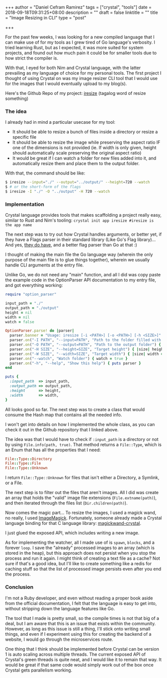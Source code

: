 +++
author = "Daniel Cefram Ramirez"
tags = ["crystal", "tools"]
date = 2018-09-18T09:31:25+08:00
description = ""
draft = false
linktitle = ""
title = "Image Resizing in CLI"
type = "post"

+++

For the past few weeks, I was looking for a new compiled language that I can make use of for my tools as I grew tired of Go language's verbosity. I tried learning Rust, but as I expected, it was more suited for system projects, and found out how much pain it could be for smaller tools due to how strict the compiler is.

With that, I eyed for both Nim and Crystal language, with the latter prevailing as my language of choice for my personal tools. The first project I thought of using Crystal on was my image resizer CLI tool that I would use for the images that I would eventually upload to my blog(s).

Here's the Github Repo of my project: [iresize](https://github.com/dcefram/iresize) (tagalog word of resize something)

### The idea

I already had in mind a particular usecase for my tool:

- It should be able to resize a bunch of files inside a directory or resize a specific file
- It should be able to resize the image while preserving the aspect ratio IF one of the dimensions is not provided (ie. If width is only given, height should automatically scale preserving the original aspect ratio)
- It would be great if I can watch a folder for new files added into it, and automatically resize them and place them to the output folder.

With that, the command should be like:

```bash
$ iresize --input="./" --output="../output/" --height=720 --watch
$ # or the short-form of the flags
$ iresize -I "./" -O "../output" -H 720 --watch
```

### Implementation

Crystal language provides tools that makes scaffolding a project really easy, similar to Rust and Nim's tooling: `crystal init app iresize #iresize is the app name`

The next step was to try out how Crystal handles arguments, or better yet, if they have a Flags parser in their standard library (Like Go's Flag library)... And yes, [they do have](https://crystal-lang.org/api/0.26.1/OptionParser.html), and a better flag parser than Go at that :)

I thought of making the main file the Go language way (wherein the only purpose of the main file is to glue things together), wherein we usually handle CLI arguments at the entry file.

Unlike Go, we do not need any "main" function, and all I did was copy paste the example code in the OptionParser API documentation to my entry file, and got everything working:



```ruby
require "option_parser"

input_path = "./"
output_path = "./output"
height = nil
width = nil
watch = false

OptionParser.parse! do |parser|
  parser.banner = "Usage: iresize [-i <PATH>] [-o <PATH>] [-h <SIZE>]"
  parser.on("-I PATH", "--input=PATH", "Path to the folder filled with images, or Path to the target image") { |path| input_path = path }
  parser.on("-O PATH", "--output=PATH", "Path to the output folder") { |path| output_path = path }
  parser.on("-H SIZE", "--height=SIZE", "Target height") { |size| height = size }
  parser.on("-W SIZE", "--width=SIZE", "Target width") { |size| width = size }
  parser.on("--watch", "Watch folder") { watch = true }
  parser.on("-h", "--help", "Show this help") { puts parser }
end

puts {
  :input_path  => input_path,
  :output_path => output_path,
  :height      => height,
  :width       => width,
}
```

All looks good so far. The next step was to create a class that would consume the Hash map that contains all the needed info.

I won't get into details on how I implemented the whole class, as you can check it out in the Github repository that I linked above. 

The idea was that I would have to check if `:input_path` is a directory or not by using `File.info(path, true)`. That method returns a `File::Type`, which is an Enum that has all the properties that I need:

```ruby
File::Type::Directory
File::Type::File
File::Type::Unknown
```

I return `File::Type::Unknown` for files that isn't either a Directory, a Symlink, or a File.

The next step is to filter out the files that aren't images. All I did was create an array that holds the "valid" image file extensions (`File.extname(path)`), and then iterated through the files list (`Dir.children(path)`).

Now comes the magic part... To resize the images, I used a magick wand, no really, I used [ImageMagick](https://www.imagemagick.org/api/magick-image.php). Fortunately, someone already made a Crystal language binding for that C language library: [magickwand-crystal](https://github.com/blocknotes/magickwand-crystal).

I just glued the exposed API, which includes writing a new image.

As for implementing the watcher, all I made use of is `spawn`, `blocks`, and a forever `loop`. I save the "already" processed images to an array (which is stored in the heap), but this approach does not persist when you stop the process and run it again. I might think of creating a text file as a cache? Not sure if that's a good idea, but I'll like to create something like a redis for caching stuff so that the list of processed image persists even after you end the process.

### Conclusion

I'm not a Ruby developer, and even without reading a proper book aside from the official documentation, I felt that the language is easy to get into, without stripping down the language features like Go.

The tool that I made is pretty small, so the compile times is not that big of a deal, but I am aware that this is an issue that exists within the community. However, as long as this issue is still a thing, I'll stick onto writing small things, and even if I experiment using this for creating the backend of a website, I would go through the microservices route.

One thing that I think should be implemented before Crystal can be version 1 is auto scaling across multiple threads. The current exposed API of Crystal's green threads is quite neat, and I would like it to remain that way. It would be great if that same code would simply work out of the box once Crystal gets parallelism working.